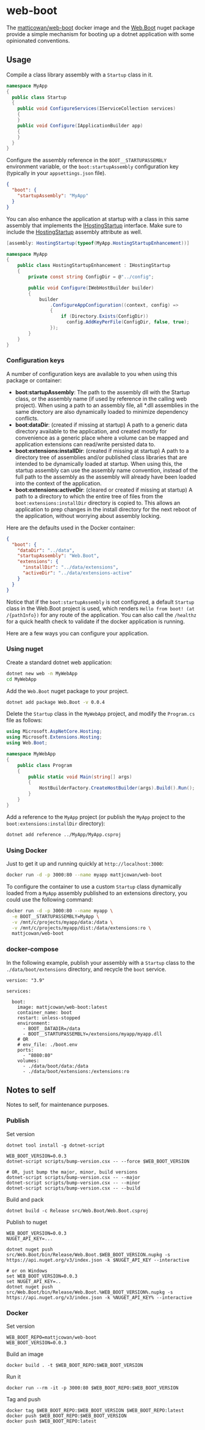 # web-boot

The [mattjcowan/web-boot](https://hub.docker.com/r/mattjcowan/web-boot) docker image and the [Web.Boot](https://www.nuget.org/packages/Web.Boot/) nuget package
provide a simple mechanism for booting up a dotnet application with some opinionated conventions.

## Usage

Compile a class library assembly with a `Startup` class in it.

```csharp
namespace MyApp
{
  public class Startup
  {
    public void ConfigureServices(IServiceCollection services)
    {      
    }
    public void Configure(IApplicationBuilder app)
    {      
    }
  }
}
```

Configure the assembly reference in the `BOOT__STARTUPASSEMBLY` environment
variable, or the `boot:startupAssembly` configuration key (typically in your `appsettings.json` file).

```json
{
  "boot": {
    "startupAssembly": "MyApp"
  }
}
```

You can also enhance the application at startup with a class in this same assembly that implements the [IHostingStartup](https://docs.microsoft.com/en-us/dotnet/api/microsoft.aspnetcore.hosting.ihostingstartup) interface. Make sure to include the [HostingStartup](https://docs.microsoft.com/en-us/aspnet/core/fundamentals/host/platform-specific-configuration#hostingstartup-attribute) assembly attribute as well.

```csharp
[assembly: HostingStartup(typeof(MyApp.HostingStartupEnhancement))]

namespace MyApp
{
    public class HostingStartupEnhancement : IHostingStartup
    {
        private const string ConfigDir = @"../config";

        public void Configure(IWebHostBuilder builder)
        {
            builder
                .ConfigureAppConfiguration((context, config) =>
                {
                    if (Directory.Exists(ConfigDir))
                      config.AddKeyPerFile(ConfigDir, false, true);
                });
        }
    }
}
```

### Configuration keys

A number of configuration keys are available to you when using this package or container:

- **boot:startupAssembly**: The path to the assembly dll with the Startup class, or the assembly name (if used by reference in the calling web project). When using a path to an assembly file, all *.dll assemblies in the same directory are also dynamically loaded to minimize dependency conflicts.
- **boot:dataDir**: (created if missing at startup) A path to a generic data directory available to the application, and created mostly for convenience as a generic place where a volume can be mapped and application extensions can read/write persisted data to.
- **boot:extensions:installDir**: (created if missing at startup) A path to a directory tree of assemblies and/or published class libraries that are intended to be dynamically loaded at startup. When using this, the startup assembly can use the assembly name convention, instead of the full path to the assembly as the assembly will already have been loaded into the context of the application.
- **boot:extensions:activeDir**: (cleared or created if missing at startup) A path to a directory to which the entire tree of files from the `boot:extensions:installDir` directory is copied to. This allows an application to prep changes in the install directory for the next reboot of the application, without worrying about assembly locking.

Here are the defaults used in the Docker container:

```json
{
  "boot": {
    "dataDir": "../data",
    "startupAssembly": "Web.Boot",
    "extensions": {
      "installDir": "../data/extensions",
      "activeDir": "../data/extensions-active"
    }
  }
}
```

Notice that if the `boot:startupAssembly` is not configured, a default `Startup` class in the Web.Boot project is used, which renders `Hello from boot! (at /{pathInfo})` for any route of the application. You can also call the `/healthz` for a quick health check to validate if the docker application is running.

Here are a few ways you can configure your application.

### Using nuget

Create a standard dotnet web application:

```sh
dotnet new web -n MyWebApp
cd MyWebApp
```

Add the `Web.Boot` nuget package to your project.

```sh
dotnet add package Web.Boot -v 0.0.4
```

Delete the `Startup` class in the `MyWebApp` project, and modify the `Program.cs` file as follows:

```csharp
using Microsoft.AspNetCore.Hosting;
using Microsoft.Extensions.Hosting;
using Web.Boot;

namespace MyWebApp
{
    public class Program
    {
        public static void Main(string[] args)
        {
            HostBuilderFactory.CreateHostBuilder(args).Build().Run();
        }
    }
}
```

Add a reference to the `MyApp` project (or publish the `MyApp` project to the `boot:extensions:installDir` directory):

```sh
dotnet add reference ../MyApp/MyApp.csproj
```

### Using Docker

Just to get it up and running quickly at `http://localhost:3000`:

```sh
docker run -d -p 3000:80 --name myapp mattjcowan/web-boot
```

To configure the container to use a custom `Startup` class dynamically loaded from a `MyApp` assembly published to an extensions directory, you could use the following command:

```sh
docker run -d -p 3000:80 --name myapp \
  -e BOOT__STARTUPASSEMBLY=MyApp \
  -v /mnt/c/projects/myapp/data:/data \
  -v /mnt/c/projects/myapp/dist:/data/extensions:ro \
  mattjcowan/web-boot
```

### docker-compose

In the following example, publish your assembly with a `Startup` class to the `./data/boot/extensions` directory, and recycle the `boot` service.

```
version: "3.9"

services:

  boot:
    image: mattjcowan/web-boot:latest
    container_name: boot
    restart: unless-stopped
    environment: 
      - BOOT__DATADIR=/data
      - BOOT__STARTUPASSEMBLY=/extensions/myapp/myapp.dll
    # OR
    # env_file: ./boot.env
    ports:
      - "8080:80"
    volumes:
      - ./data/boot/data:/data
      - ./data/boot/extensions:/extensions:ro
```

## Notes to self

Notes to self, for maintenance purposes.

### Publish

Set version

```
dotnet tool install -g dotnet-script

WEB_BOOT_VERSION=0.0.3
dotnet-script scripts/bump-version.csx -- --force $WEB_BOOT_VERSION

# OR, just bump the major, minor, build versions
dotnet-script scripts/bump-version.csx -- --major
dotnet-script scripts/bump-version.csx -- --minor
dotnet-script scripts/bump-version.csx -- --build
```

Build and pack

```
dotnet build -c Release src/Web.Boot/Web.Boot.csproj
```

Publish to nuget

```
WEB_BOOT_VERSION=0.0.3
NUGET_API_KEY=...

dotnet nuget push src/Web.Boot/bin/Release/Web.Boot.$WEB_BOOT_VERSION.nupkg -s https://api.nuget.org/v3/index.json -k $NUGET_API_KEY --interactive

# or on Windows
set WEB_BOOT_VERSION=0.0.3
set NUGET_API_KEY=..
dotnet nuget push src/Web.Boot/bin/Release/Web.Boot.%WEB_BOOT_VERSION%.nupkg -s https://api.nuget.org/v3/index.json -k %NUGET_API_KEY% --interactive
```

### Docker

Set version

```
WEB_BOOT_REPO=mattjcowan/web-boot
WEB_BOOT_VERSION=0.0.3
```

Build an image

```
docker build . -t $WEB_BOOT_REPO:$WEB_BOOT_VERSION
```

Run it

```
docker run --rm -it -p 3000:80 $WEB_BOOT_REPO:$WEB_BOOT_VERSION
```

Tag and push

```
docker tag $WEB_BOOT_REPO:$WEB_BOOT_VERSION $WEB_BOOT_REPO:latest
docker push $WEB_BOOT_REPO:$WEB_BOOT_VERSION
docker push $WEB_BOOT_REPO:latest
```

